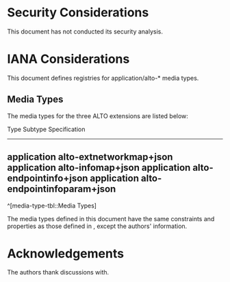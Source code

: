 # Security Considerations

This document has not conducted its security analysis.

# IANA Considerations

This document defines registries for application/alto-\* media types.

## Media Types
<!-- [[[ -->

The media types for the three ALTO extensions are listed below:

<!-- table: media types [[[ -->
Type         Subtype                     Specification
-----------  --------------------------- -------------------------
application  alto-extnetworkmap+json     [](#extnetmap-response)
application  alto-infomap+json           [](#infomap-response)
application  alto-endpointinfo+json      [](#eis-response)
application  alto-endpointinfoparam+json [](#eis-input)
------------------------------------------------------------------
^[media-type-tbl::Media Types]

<!-- ]]] -->

The media types defined in this document have the same constraints and
properties as those defined in [](#RFC7285), except the authors' information.

<!-- ]]] -->

# Acknowledgements

The authors thank discussions with.
